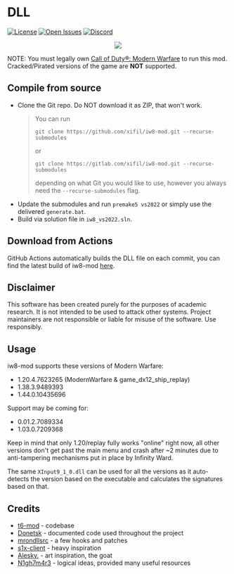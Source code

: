 # DLL
[![License](https://img.shields.io/gitlab/license/xifil/iw8-mod.svg)](https://gitlab.com/xifil/iw8-mod/-/blob/master/LICENSE)
[![Open Issues](https://img.shields.io/gitlab/issues/open/xifil/iw8-mod.svg)](https://gitlab.com/xifil/iw8-mod/-/issues)
[![Discord](https://img.shields.io/discord/769966964030046298?color=%237289DA&label=members&logo=discord&logoColor=%23FFFFFF)](https://discord.gg/dPzJajt)

<p align="center">
  <img src="assets/github/banner.png?raw=true" />
</p>

NOTE: You must legally own [Call of Duty®: Modern Warfare](https://store.steampowered.com/app/2000950/) to run this mod. Cracked/Pirated versions of the game are **NOT** supported.

## Compile from source

- Clone the Git repo. Do NOT download it as ZIP, that won't work.
  > You can run
  > ```
  > git clone https://github.com/xifil/iw8-mod.git --recurse-submodules
  > ```
  > or
  > ```
  > git clone https://gitlab.com/xifil/iw8-mod.git --recurse-submodules
  > ```
  > depending on what Git you would like to use, however you always need the `--recurse-submodules` flag.
- Update the submodules and run `premake5 vs2022` or simply use the delivered `generate.bat`.
- Build via solution file in `iw8_vs2022.sln`.

<!--
### Premake arguments

| Argument                    | Description                                    |
|:----------------------------|:-----------------------------------------------|
| `--copy-to=PATH`            | Optional, copy the EXE to a custom folder after build, define the path here if wanted. |
| `--dev-build`               | Enable development builds of the client. |

<br/>-->

## Download from Actions

GitHub Actions automatically builds the DLL file on each 
commit, you can find the latest build of iw8-mod 
[here](https://xifil.github.io/iw8-redirect).

## Disclaimer

This software has been created purely for the purposes of
academic research. It is not intended to be used to attack
other systems. Project maintainers are not responsible or
liable for misuse of the software. Use responsibly.

## Usage

<!--iw8-mod is currently unusable on the newest version (v1.67)
of Call of Duty®: Modern Warfare, you are required to have
the Season 2 version (v1.20) with the left-over debug
executable, `game_dx12_ship_replay.exe`. Once built, replace
`discord_game_sdk.dll` in your game directory and run
`game_dx12_ship_replay.exe`. Alternatively, you can build in
`ReleaseShip` and launch `ModernWarfare.exe`.-->

iw8-mod supports these versions of Modern Warfare:  
- 1.20.4.7623265 (ModernWarfare & game_dx12_ship_replay) <!-- They're the same exact thing -->
- 1.38.3.9489393
- 1.44.0.10435696

Support may be coming for:  
- 0.01.2.7089334
- 1.03.0.7209368

Keep in mind that only 1.20/replay fully works "online" right now, all other versions don't get past the main menu and crash after ~2 minutes due to anti-tampering mechanisms put in place by Infinity Ward.

The same `XInput9_1_0.dll` can be used for all the versions as it auto-detects the version based on the executable and calculates the signatures based on that.

## Credits

- [t6-mod](https://gitlab.com/xifil/t6-mod) - codebase
- [Donetsk](https://github.com/ProjectDonetsk/Donetsk) - documented code used throughout the project
- [mrondllsrc](https://github.com/Ma3axucTKa/mrondllsrc) - a few hooks and patches
- [s1x-client](https://github.com/HeartbeatingForCenturies/s1x-client) - heavy inspiration
- [Alesky.](https://discord.com/users/266189430446882816) - art inspiration, the goat
- [N1gh7m4r3](https://discord.com/users/1279980341863514134) - logical ideas, provided many useful resources
